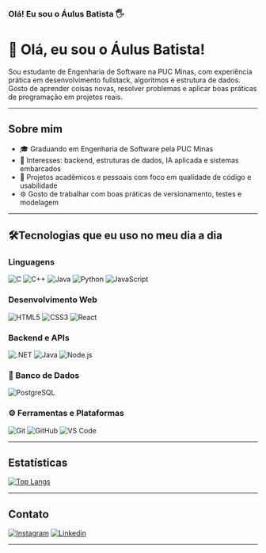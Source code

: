 ### Olá! Eu sou o Áulus Batista 🖐️


# 👋 Olá, eu sou o Áulus Batista!

Sou estudante de Engenharia de Software na PUC Minas, com experiência prática em desenvolvimento fullstack, algoritmos e estrutura de dados. Gosto de aprender coisas novas, resolver problemas e aplicar boas práticas de programação em projetos reais.

---

## Sobre mim

- 🎓 Graduando em Engenharia de Software pela PUC Minas  
- 🔎 Interesses: backend, estruturas de dados, IA aplicada e sistemas embarcados  
- 💼 Projetos acadêmicos e pessoais com foco em qualidade de código e usabilidade  
- ⚙️ Gosto de trabalhar com boas práticas de versionamento, testes e modelagem  

---

## 🛠Tecnologias que eu uso no meu dia a dia

### Linguagens
![C](https://img.shields.io/badge/C-00599C?style=for-the-badge&logo=c&logoColor=white)
![C++](https://img.shields.io/badge/C++-004482?style=for-the-badge&logo=cplusplus&logoColor=white)
![Java](https://img.shields.io/badge/Java-ED8B00?style=for-the-badge&logo=java&logoColor=white)
![Python](https://img.shields.io/badge/Python-3776AB?style=for-the-badge&logo=python&logoColor=white)
![JavaScript](https://img.shields.io/badge/JavaScript-F7DF1E?style=for-the-badge&logo=javascript&logoColor=black)

### Desenvolvimento Web
![HTML5](https://img.shields.io/badge/HTML5-E34F26?style=for-the-badge&logo=html5&logoColor=white)
![CSS3](https://img.shields.io/badge/CSS3-1572B6?style=for-the-badge&logo=css3&logoColor=white)
![React](https://img.shields.io/badge/React-20232A?style=for-the-badge&logo=react&logoColor=61DAFB)

### Backend e APIs
![.NET](https://img.shields.io/badge/.NET-512BD4?style=for-the-badge&logo=dotnet&logoColor=white)
![Java](https://img.shields.io/badge/Java_Backend-6DB33F?style=for-the-badge&logo=java&logoColor=white)
![Node.js](https://img.shields.io/badge/Node.js-339933?style=for-the-badge&logo=nodedotjs&logoColor=white)

### 🧠 Banco de Dados
![PostgreSQL](https://img.shields.io/badge/PostgreSQL-336791?style=for-the-badge&logo=postgresql&logoColor=white)

### ⚙️ Ferramentas e Plataformas
![Git](https://img.shields.io/badge/Git-F05032?style=for-the-badge&logo=git&logoColor=white)
![GitHub](https://img.shields.io/badge/GitHub-181717?style=for-the-badge&logo=github&logoColor=white)
![VS Code](https://img.shields.io/badge/VS%20Code-007ACC?style=for-the-badge&logo=visual-studio-code&logoColor=white)

---

## Estatísticas

[![Top Langs](https://github-readme-stats.vercel.app/api/top-langs/?username=AulusHZP&layout=compact&langs_count=6&theme=tokyonight)](https://github.com/aulushzp/github-readme-stats)

---



## Contato

[![Instagram](https://img.shields.io/badge/Instagram-E4405F?style=for-the-badge&logo=instagram&logoColor=white)](https://instagram.com/aulushzp)
[![Linkedin](https://img.shields.io/badge/LinkedIn-0077B5?style=for-the-badge&logo=linkedin&logoColor=white)](https://www.linkedin.com/in/%C3%A1ulus-batista-27419a264/)

---


